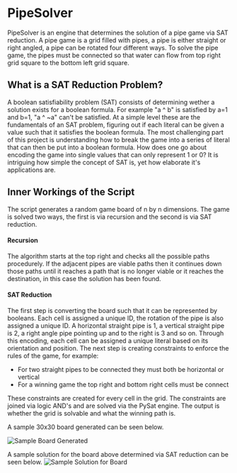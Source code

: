 # PipeSolver

PipeSolver is an engine that determines the solution of a pipe game via SAT reduction. A pipe game is a grid filled with pipes, a pipe is either straight or right angled, a pipe can be rotated four different ways. To solve the pipe game, the pipes must be connected so that water can flow from top right grid square to the bottom left grid square.

## What is a SAT Reduction Problem?

A boolean satisfiability problem (SAT) consists of determining wether a solution exists for a boolean formula. For example "a ^ b" is satisfied by a=1 and b=1, "a ^ ~a" can't be satisfied. At a simple level these are the fundamentals of an SAT problem, figuring out if each literal can be given a value such that it satisfies the boolean formula. The most challenging part of this project is understanding how to break the game into a series of literal that can then be put into a boolean formula. How does one go about encoding the game into single values that can only represent 1 or 0? It is intriguing how simple the concept of SAT is, yet how elaborate it's applications are.

## Inner Workings of the Script
The script generates a random game board of n by n dimensions. The game is solved two ways, the first is via recursion and the second is via SAT reduction. 

#### Recursion
The algorithm starts at the top right and checks all the possible paths procedurely. If the adjacent pipes are viable paths then it continues down those paths until it reaches a path that is no longer viable or it reaches the destination, in this case the solution has been found.

#### SAT Reduction
The first step is converting the board such that it can be represented by booleans. Each cell is assigned a unique ID, the rotation of the pipe is also assigned a unique ID. A horizontal straight pipe is 1, a vertical straight pipe is 2, a right angle pipe pointing up and to the right is 3 and so on. Through this encoding, each cell can be assigned a unique literal based on its orientation and position.
The next step is creating constraints to enforce the rules of the game, for example:
* For two straight pipes to be connected they must both be horizontal or vertical
* For a winning game the top right and bottom right cells must be connect

These constraints are created for every cell in the grid. The constraints are joined via logic AND's and are solved via the PySat engine. The output is whether the grid is solvable and what the winning path is.

A sample 30x30 board generated can be seen below.

![Sample Board Generated](PipeSolver/images/30x30.jpg?raw=true "Randomly Generated 30x30 Board")

A sample solution for the board above determined via SAT reduction can be seen below.
![Sample Solution for Board](PipeSolver/images/30x30Solution.jpg "Solution Via SAT Reduction for 30x30 Board")
